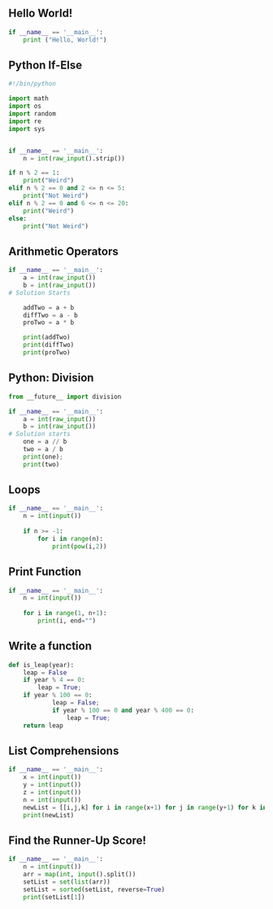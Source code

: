 ## Hello World!
``` python
if __name__ == '__main__':
    print ("Hello, World!")
```

## Python If-Else
```python
#!/bin/python

import math
import os
import random
import re
import sys


if __name__ == '__main__':
    n = int(raw_input().strip())

if n % 2 == 1:
    print("Weird")
elif n % 2 == 0 and 2 <= n <= 5:
    print("Not Weird")
elif n % 2 == 0 and 6 <= n <= 20:
    print("Weird")
else:
    print("Not Weird")

```

## Arithmetic Operators
```python
if __name__ == '__main__':
    a = int(raw_input())
    b = int(raw_input())
# Solution Starts

    addTwo = a + b
    diffTwo = a - b
    proTwo = a * b

    print(addTwo)
    print(diffTwo)
    print(proTwo)

```

## Python: Division
```python
from __future__ import division

if __name__ == '__main__':
    a = int(raw_input())
    b = int(raw_input())
# Solution starts
    one = a // b
    two = a / b
    print(one);
    print(two)
```

## Loops
```python
if __name__ == '__main__':
    n = int(input())
    
    if n >= -1:
        for i in range(n):
            print(pow(i,2))
```

## Print Function
```python
if __name__ == '__main__':
    n = int(input())
    
    for i in range(1, n+1):
        print(i, end="")
```

## Write a function
```python
def is_leap(year):
    leap = False
    if year % 4 == 0:
        leap = True; 
    if year % 100 == 0:
            leap = False;
            if year % 100 == 0 and year % 400 == 0:
                leap = True;    
    return leap
```

## List Comprehensions
```python
if __name__ == '__main__':
    x = int(input())
    y = int(input())
    z = int(input())
    n = int(input())
    newList = [[i,j,k] for i in range(x+1) for j in range(y+1) for k in range(z+1) if i+j+k != n]
    print(newList)
```

## Find the Runner-Up Score!
```python
if __name__ == '__main__':
    n = int(input())
    arr = map(int, input().split())
    setList = set(list(arr))
    setList = sorted(setList, reverse=True)
    print(setList[1])
```
